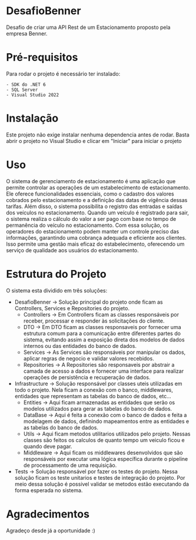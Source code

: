 # DesafioBenner

Desafio de criar uma API Rest de um Estacionamento proposto pela empresa Benner.

# Pré-requisitos
 Para rodar o projeto é necessário ter instalado:

    - SDK do .NET 6
    - SQL Server
    - Visual Studio 2022

# Instalação

Este projeto não exige instalar nenhuma dependencia antes de rodar. Basta abrir o projeto no Visual Studio e clicar em "Iniciar" para iniciar o projeto

# Uso
  O sistema de gerenciamento de estacionamento é uma aplicação que permite controlar as operações de um estabelecimento de estacionamento. Ele oferece funcionalidades essenciais, como o cadastro dos valores cobrados pelo estacionamento e a definição das datas de vigência dessas tarifas.
  Além disso, o sistema possibilita o registro das entradas e saídas dos veículos no estacionamento. Quando um veículo é registrado para sair, o sistema realiza o cálculo do valor a ser pago com base no tempo de permanência do veículo no estacionamento.
  Com essa solução, os operadores do estacionamento podem manter um controle preciso das informações, garantindo uma cobrança adequada e eficiente aos clientes. Isso permite uma gestão mais eficaz do estabelecimento, oferecendo um serviço de qualidade aos usuários do estacionamento.

# Estrutura do Projeto

O sistema esta dividido em três soluções: 
  - DesafioBenner -> Solução principal do projeto onde ficam as Controllers, Services e Repositories do projeto. 
      - Controllers -> Em Controllers ficam as classes responsáveis por receber, processar e responder às solicitações do cliente.
      - DTO -> Em DTO ficam as classes responsaveis por fornecer uma estrutura comum para a comunicação entre diferentes partes do sistema, evitando assim a exposição direta dos modelos de dados internos ou das entidades                  do banco de dados.
      - Services -> As Services são responsáveis por manipular os dados, aplicar regras de negocio e validar valores recebidos.
      - Repositories -> A Repositories são responsaveis por abstrair a camada de acesso a dados e fornecer uma interface para realizar operações de persistência e recuperação de dados.
  - Infrastructure -> Solução responsável por classes uteis utilizadas em todo o projeto. Nela ficam a conexão com o banco, middlewares, entidades que representam as tabelas do banco de dados, etc...
      - Entities -> Aqui ficam armazenadas as entidades que serão os modelos utilizados para gerar as tabelas do banco de dados.
      - DataBase -> Aqui é feita a conexão com o banco de dados e feita a modelagem de dados, definindo mapeamentos entre as entidades e as tabelas do banco de dados.
      - Utils -> Aqui ficam metodos utilitarios utilizados pelo projeto. Nessas classes são feitos os calculos de quanto tempo um veiculo ficou e quando deve pagar.
      - Middleware -> Aqui ficam os middlewares desenvolvidos que são responsáveis por executar uma lógica específica durante o pipeline de processamento de uma requisição.
  - Tests -> Solução responsável por fazer os testes do projeto. Nessa solução ficam os teste unitarios e testes de integração do projeto. Por meio dessa solução é possivel validar se metodos estão executando 
      da forma esperada no sistema.
      
# Agradecimentos
Agradeço desde já a oportunidade :)
